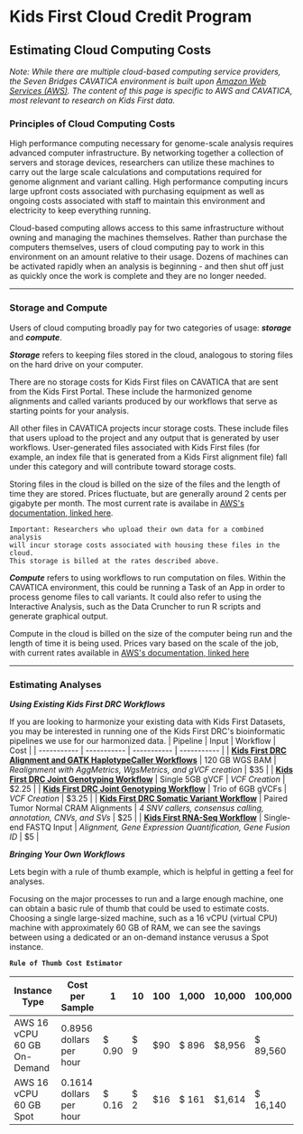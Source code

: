 # Kids First Cloud Credit Program
## Estimating Cloud Computing Costs
_Note: While there are multiple cloud-based computing service providers, the Seven Bridges CAVATICA environment is built upon [Amazon Web Services (AWS)](https://aws.amazon.com/). The content of this page is specific to AWS and CAVATICA, most relevant to research on Kids First data._

### Principles of Cloud Computing Costs
High performance computing necessary for genome-scale analysis requires advanced computer infrastructure. By networking together a collection of servers and storage devices, researchers can utilize these machines to carry out the large scale calculations and computations required for genome alignment and variant calling. High performance computing incurs large upfront costs associated with purchasing equipment as well as ongoing costs associated with staff to maintain this environment and electricity to keep everything running.

Cloud-based computing allows access to this same infrastructure without owning and managing the machines themselves. Rather than purchase the computers themselves, users of cloud computing pay to work in this environment on an amount relative to their usage. Dozens of machines can be activated rapidly when an analysis is beginning - and then shut off just as quickly once the work is complete and they are no longer needed.

---
### Storage and Compute
Users of cloud computing broadly pay for two categories of usage: ___storage___ and ___compute___.

___Storage___ refers to keeping files stored in the cloud, analogous to storing files on the hard drive on your computer.

There are no storage costs for Kids First files on CAVATICA that are sent from the Kids First Portal. These include the harmonized genome alignments and called variants produced by our workflows that serve as starting points for your analysis. 

All other files in CAVATICA projects incur storage costs. These include files that users upload to the project and any output that is generated by user workflows. User-generated files associated with Kids First files (for example, an index file that is generated from a Kids First alignment file) fall under this category and will contribute toward storage costs.

Storing files in the cloud is billed on the size of the files and the length of time they are stored. Prices fluctuate, but are generally around 2 cents per gigabyte per month. The most current rate is availabe in [AWS's documentation, linked here](https://aws.amazon.com/s3/pricing/).


```
Important: Researchers who upload their own data for a combined analysis 
will incur storage costs associated with housing these files in the cloud. 
This storage is billed at the rates described above.
```

___Compute___ refers to using workflows to run computation on files. Within the CAVATICA environment, this could be running a Task of an App in order to process genome files to call variants. It could also refer to using the Interactive Analysis, such as the Data Cruncher to run R scripts and generate graphical output. 

Compute in the cloud is billed on the size of the computer being run and the length of time it is being used. Prices vary based on the scale of the job, with current rates available in [AWS's documentation, linked here](https://aws.amazon.com/ec2/pricing/on-demand/)

---
### Estimating Analyses

___Using Existing Kids First DRC Workflows___

If you are looking to harmonize your existing data with Kids First Datasets, you may be interested in running one of the Kids First DRC's bioinformatic pipelines we use for our harmonized data.
| Pipeline | Input | Workflow | Cost |
| ----------- | ----------- | ----------- | ----------- | 
| [**Kids First DRC Alignment and GATK HaplotypeCaller Workflows**](https://github.com/kids-first/kf-alignment-workflow) | 120 GB WGS BAM | _Realignment with AggMetrics, WgsMetrics, and gVCF creation_ |  $35 |
| [**Kids First DRC Joint Genotyping Workflow**](https://github.com/kids-first/kf-alignment-workflow) | Single 5GB gVCF | _VCF Creation_ | $2.25 |
| [**Kids First DRC Joint Genotyping Workflow**](https://github.com/kids-first/kf-alignment-workflow) | Trio of 6GB gVCFs | _VCF Creation_ | $3.25 |
| [**Kids First DRC Somatic Variant Workflow**](https://github.com/kids-first/kf-somatic-workflow) |  Paired Tumor Normal CRAM Alignments | _4 SNV callers, consensus calling, annotation, CNVs, and SVs_  | $25 |
| [**Kids First RNA-Seq Workflow**](https://github.com/kids-first/kf-rnaseq-workflow) | Single-end FASTQ Input | _Alignment, Gene Expression Quantification, Gene Fusion ID_ | $5 |

___Bringing Your Own Workflows___

Lets begin with a rule of thumb example, which is helpful in getting a feel for analyses.   

Focusing on the major processes to run and a large enough machine, one can obtain a basic rule of thumb that could be used to estimate costs.  Choosing a single large-sized machine, such as a 16 vCPU (virtual CPU) machine with approximately 60 GB of RAM, we can see the savings between using a dedicated or an on-demand instance verusus a Spot instance.

**`Rule of Thumb Cost Estimator`**

| **Instance Type** | **Cost per Sample** | **1** | **10** | **100** | **1,000** | **10,000** | **100,000** | 
| ------------------- | --------------------- | ------- | -------- | --------- | ---------- | ----------- | ------------ |
| AWS 16 vCPU 60 GB On-Demand |  0.8956 dollars per hour | $ 0.90 | $ 9 | $90 | $ 896 | $8,956 | $ 89,560 | 
| AWS 16 vCPU 60 GB Spot      |  0.1614 dollars per hour | $ 0.16 | $ 2 | $16 | $ 161 | $1,614 | $ 16,140 |
